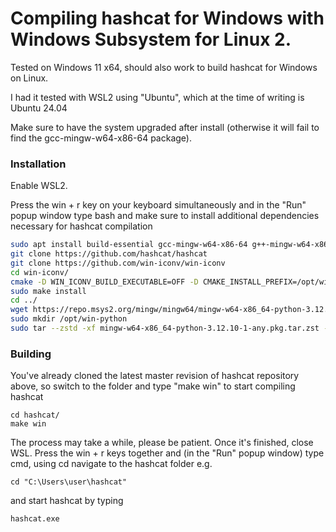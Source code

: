 # Compiling hashcat for Windows with Windows Subsystem for Linux 2.

Tested on Windows 11 x64, should also work to build hashcat for Windows on Linux.

I had it tested with WSL2 using "Ubuntu", which at the time of writing is Ubuntu 24.04

Make sure to have the system upgraded after install (otherwise it will fail to find the gcc-mingw-w64-x86-64 package).

### Installation ###

Enable WSL2.

Press the win + r key on your keyboard simultaneously and in the "Run" popup window type bash and make sure to install additional dependencies necessary for hashcat compilation
```bash
sudo apt install build-essential gcc-mingw-w64-x86-64 g++-mingw-w64-x86-64 make git zstd python3-dev cmake
git clone https://github.com/hashcat/hashcat
git clone https://github.com/win-iconv/win-iconv
cd win-iconv/
cmake -D WIN_ICONV_BUILD_EXECUTABLE=OFF -D CMAKE_INSTALL_PREFIX=/opt/win-iconv-64 -D CMAKE_CXX_COMPILER=$(which x86_64-w64-mingw32-g++) -D CMAKE_C_COMPILER=$(which x86_64-w64-mingw32-gcc) -D CMAKE_SYSTEM_NAME=Windows
sudo make install
cd ../
wget https://repo.msys2.org/mingw/mingw64/mingw-w64-x86_64-python-3.12.11-1-any.pkg.tar.zst
sudo mkdir /opt/win-python
sudo tar --zstd -xf mingw-w64-x86_64-python-3.12.10-1-any.pkg.tar.zst -C /opt/win-python
```

### Building ###

You've already cloned the latest master revision of hashcat repository above, so switch to the folder and type "make win" to start compiling hashcat
```
cd hashcat/
make win
```

The process may take a while, please be patient. Once it's finished, close WSL.
Press the win + r keys together and (in the "Run" popup window) type cmd, using cd navigate to the hashcat folder e.g.
```
cd "C:\Users\user\hashcat"
```
and start hashcat by typing
```
hashcat.exe
```
